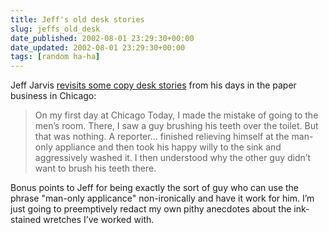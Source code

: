 ```yaml
---
title: Jeff's old desk stories
slug: jeffs_old_desk
date_published: 2002-08-01 23:29:30+00:00
date_updated: 2002-08-01 23:29:30+00:00
tags: [random ha-ha]
---
```

Jeff Jarvis [revisits some copy desk stories](http://www.buzzmachine.com/) from his days in the paper business in Chicago:

> On my first day at Chicago Today, I made the mistake of going to the men’s room. There, I saw a guy brushing his teeth over the toilet. But that was nothing. A reporter… finished relieving himself at the man-only appliance and then took his happy willy to the sink and aggressively washed it. I then understood why the other guy didn’t want to brush his teeth there.

Bonus points to Jeff for being exactly the sort of guy who can use the phrase "man-only applicance" non-ironically and have it work for him. I’m just going to preemptively redact my own pithy anecdotes about the ink-stained wretches I’ve worked with.
